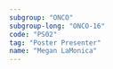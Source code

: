 ```yaml
---
subgroup: "ONCO"
subgroup-long: "ONCO-16"
code: "PS02"
tag: "Poster Presenter"
name: "Megan LaMonica"
---
```

